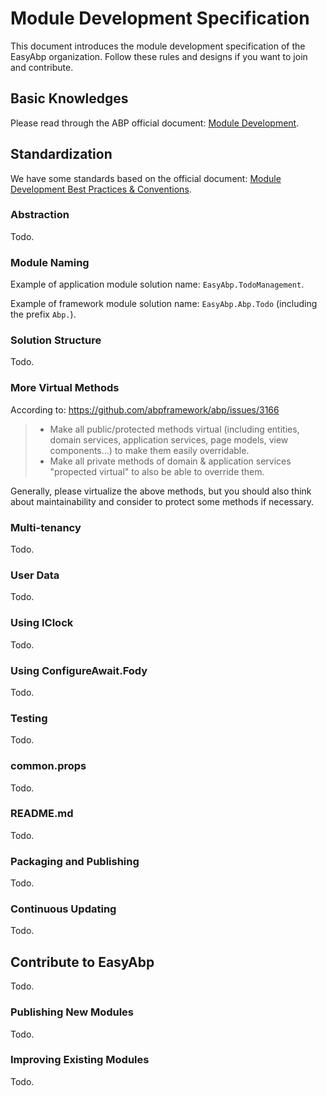 # Module Development Specification

This document introduces the module development specification of the EasyAbp organization. Follow these rules and designs if you want to join and contribute.

## Basic Knowledges

Please read through the ABP official document: [Module Development](https://docs.abp.io/en/abp/latest/Module-Development-Basics).

## Standardization

We have some standards based on the official document: [Module Development Best Practices & Conventions](https://docs.abp.io/en/abp/latest/Best-Practices/Index).

### Abstraction

Todo.

### Module Naming

Example of application module solution name: `EasyAbp.TodoManagement`.

Example of framework module solution name: `EasyAbp.Abp.Todo` (including the prefix `Abp.`).

### Solution Structure

Todo.

### More Virtual Methods

According to: https://github.com/abpframework/abp/issues/3166

> * Make all public/protected methods virtual (including entities, domain services, application services, page models, view components...) to make them easily overridable.
> * Make all private methods of domain & application services "propected virtual" to also be able to override them.

Generally, please virtualize the above methods, but you should also think about maintainability and consider to protect some methods if necessary.

### Multi-tenancy

Todo.

### User Data

Todo.

### Using IClock

Todo.

### Using ConfigureAwait.Fody

Todo.

### Testing

Todo.

### common.props

Todo.

### README.md

Todo.

### Packaging and Publishing

Todo.

### Continuous Updating

Todo.

## Contribute to EasyAbp

Todo.

### Publishing New Modules

Todo.

### Improving Existing Modules

Todo.
